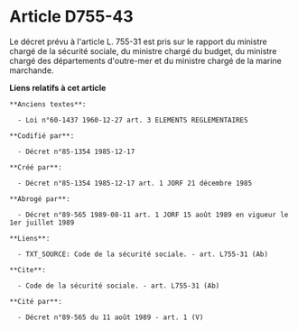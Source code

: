 # Article D755-43

Le décret prévu à l'article L. 755-31 est pris sur le rapport du ministre chargé de la sécurité sociale, du ministre chargé
du budget, du ministre chargé des départements d'outre-mer et du ministre chargé de la marine marchande.

**Liens relatifs à cet article**

	**Anciens textes**:

	  - Loi n°60-1437 1960-12-27 art. 3 ELEMENTS REGLEMENTAIRES

	**Codifié par**:

	  - Décret n°85-1354 1985-12-17

	**Créé par**:

	  - Décret n°85-1354 1985-12-17 art. 1 JORF 21 décembre 1985

	**Abrogé par**:

	  - Décret n°89-565 1989-08-11 art. 1 JORF 15 août 1989 en vigueur le 1er juillet 1989

	**Liens**:

	  - TXT_SOURCE: Code de la sécurité sociale. - art. L755-31 (Ab)

	**Cite**:

	  - Code de la sécurité sociale. - art. L755-31 (Ab)

	**Cité par**:

	  - Décret n°89-565 du 11 août 1989 - art. 1 (V)
